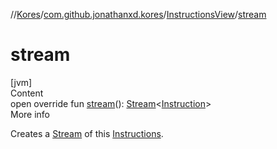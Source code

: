 //[Kores](../../index.md)/[com.github.jonathanxd.kores](../index.md)/[InstructionsView](index.md)/[stream](stream.md)



# stream  
[jvm]  
Content  
open override fun [stream](stream.md)(): [Stream](https://docs.oracle.com/javase/8/docs/api/java/util/stream/Stream.html)<[Instruction](../-instruction/index.md)>  
More info  


Creates a [Stream](https://docs.oracle.com/javase/8/docs/api/java/util/stream/Stream.html) of this [Instructions](../-instructions/index.md).

  



